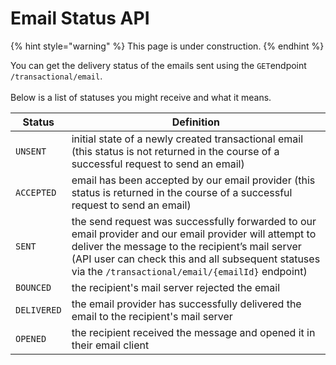 # Email Status API

{% hint style="warning" %}
This page is under construction.
{% endhint %}

You can get the delivery status of the emails sent using the `GET`endpoint `/transactional/email`.\
\
Below is a list of statuses you might receive and what it means.

| Status      | Definition                                                                                                                                                                                                                                                          |
| ----------- | ------------------------------------------------------------------------------------------------------------------------------------------------------------------------------------------------------------------------------------------------------------------- |
| `UNSENT`    | initial state of a newly created transactional email (this status is not returned in the course of a successful request to send an email)                                                                                                                           |
| `ACCEPTED`  | email has been accepted by our email provider (this status is returned in the course of a successful request to send an email)                                                                                                                                      |
| `SENT`      | the send request was successfully forwarded to our email provider and our email provider will attempt to deliver the message to the recipient’s mail server (API user can check this and all subsequent statuses via the `/transactional/email/{emailId}` endpoint) |
| `BOUNCED`   | the recipient's mail server rejected the email                                                                                                                                                                                                                      |
| `DELIVERED` | the email provider has successfully delivered the email to the recipient's mail server                                                                                                                                                                              |
| `OPENED`    | the recipient received the message and opened it in their email client                                                                                                                                                                                              |
